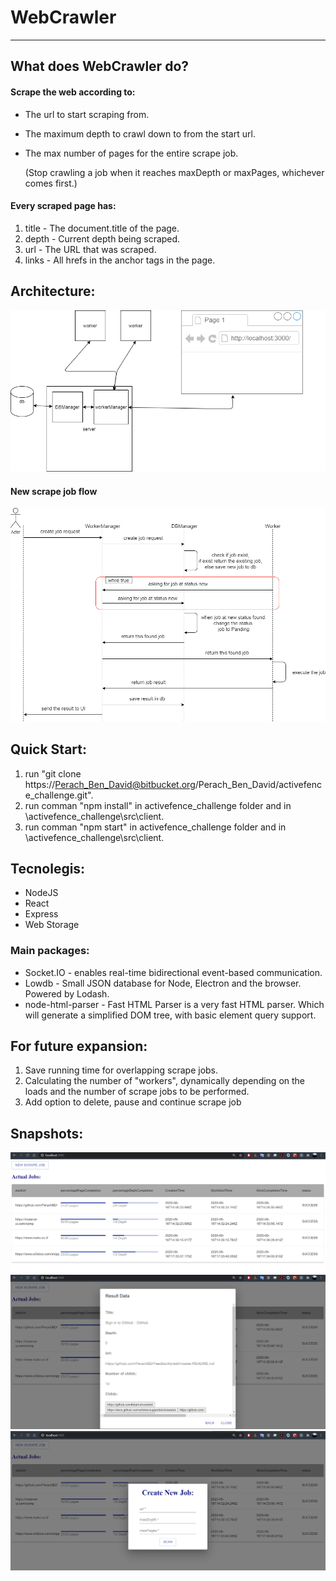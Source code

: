 
# WebCrawler #
  - - - -
## What does WebCrawler do? ##
#### **Scrape the web according to:** ###
  
 * The url to start scraping from.
 * The maximum depth to crawl down to from the start url.
 * The max number of pages for the entire scrape job.
   
   (Stop crawling a job when it reaches maxDepth or maxPages, whichever comes first.)

#### **Every scraped page has:** ####

 1. title - The document.title of the page. 
 2. depth - Current depth being scraped. 
 3. url - The URL that was scraped. 
 4. links - All hrefs in the anchor tags in the page. 
  
## Architecture: ##
![diagram](Documentation/WebCrawlerDiagram.png)
#### **New scrape job flow** ####
![diagram](Documentation/newJobFlow.png)

## Quick Start: ##

1. run "git clone https://Perach_Ben_David@bitbucket.org/Perach_Ben_David/activefence_challenge.git".
2. run comman "npm install" in activefence_challenge folder and in \activefence_challenge\src\client.
2. run comman "npm start" in activefence_challenge folder and in \activefence_challenge\src\client.

## Tecnolegis: ##
* NodeJS
* React
* Express
* Web Storage
### Main packages: ##
* Socket.IO - enables real-time bidirectional event-based communication.
* Lowdb - Small JSON database for Node, Electron and the browser. Powered by Lodash. 
* node-html-parser - Fast HTML Parser is a very fast HTML parser. Which will generate a simplified DOM tree, with basic element query support.


## For future expansion: ##
1. Save running time for overlapping scrape jobs.
2. Calculating the number of "workers", dynamically depending on the loads and the number of scrape jobs to be performed.
3. Add option to delete, pause and continue scrape job

## Snapshots: ##
![image](Documentation/snapshots/controlPanel.PNG)
![image](Documentation/snapshots/JobresultView.PNG)
![image](Documentation/snapshots/newJob.PNG)




